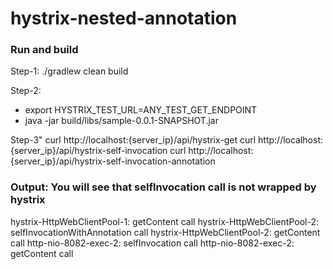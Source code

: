 # hystrix-nested-annotation

### Run and build
Step-1: 
./gradlew clean build

Step-2:
* export HYSTRIX_TEST_URL=ANY_TEST_GET_ENDPOINT
* java -jar build/libs/sample-0.0.1-SNAPSHOT.jar

Step-3"
curl http://localhost:{server_ip}/api/hystrix-get
curl http://localhost:{server_ip}/api/hystrix-self-invocation
curl http://localhost:{server_ip}/api/hystrix-self-invocation-annotation


###  Output: You will see that selfInvocation call is not wrapped by hystrix
hystrix-HttpWebClientPool-1: getContent call
hystrix-HttpWebClientPool-2: selfInvocationWithAnnotation call
hystrix-HttpWebClientPool-2: getContent call
http-nio-8082-exec-2: selfInvocation call
http-nio-8082-exec-2: getContent call

